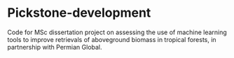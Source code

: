 # Pickstone-development
Code for MSc dissertation project on assessing the use of machine learning tools to improve retrievals of aboveground biomass in tropical forests, in partnership with Permian Global.

